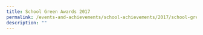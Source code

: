 ```yaml
---
title: School Green Awards 2017
permalink: /events-and-achievements/school-achievements/2017/school-green-awards-2017/
description: ""
---
```

